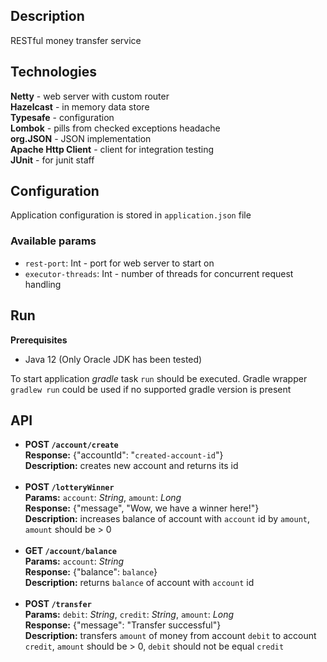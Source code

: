 ## Description

RESTful money transfer service

## Technologies

**Netty**  - web server with custom router <br>
**Hazelcast** - in memory data store <br>
**Typesafe** - configuration <br>
**Lombok** - pills from checked exceptions headache <br>
**org.JSON** - JSON implementation <br>
**Apache Http Client** - client for integration testing <br>
**JUnit** - for junit staff

## Configuration

Application configuration is stored in `application.json` file

### Available params

- `rest-port`: Int - port for web server to start on
- `executor-threads`: Int - number of threads for concurrent request handling

## Run

**Prerequisites**
- Java 12 (Only Oracle JDK has been tested)

To start application *gradle* task `run` should be executed. Gradle wrapper `gradlew run` could be used if no supported gradle version is present

## API

- **POST `/account/create`** <br>
**Response:** {"accountId": "`created-account-id`"} <br>
**Description:** creates new account and returns its id <br><br>
- **POST `/lotteryWinner`** <br>
**Params:** `account`: *String*, `amount`: *Long* <br>
**Response:** {"message", "Wow, we have a winner here!"} <br> 
**Description:** increases balance of account with `account` id by `amount`, `amount` should be > 0 <br><br>
- **GET `/account/balance`** <br>
**Params:** `account`: *String* <br>
**Response:** {"balance": `balance`} <br>
**Description:** returns `balance` of account with `account` id <br><br>
- **POST `/transfer`** <br>
**Params:** `debit`: *String*, `credit`: *String*, `amount`: *Long* <br>
**Response:** {"message": "Transfer successful"} <br>
**Description:** transfers `amount` of money from account `debit` to account `credit`, `amount` should be > 0, `debit` should not be equal `credit`<br>

